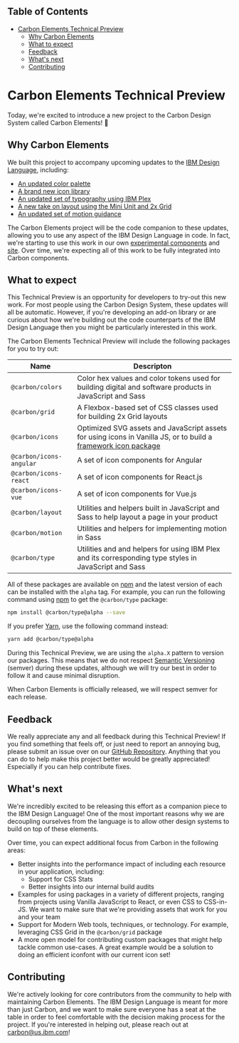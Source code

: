 <!-- START doctoc generated TOC please keep comment here to allow auto update -->
<!-- DON'T EDIT THIS SECTION, INSTEAD RE-RUN doctoc TO UPDATE -->

## Table of Contents

- [Carbon Elements Technical Preview](#carbon-elements-technical-preview)
  - [Why Carbon Elements](#why-carbon-elements)
  - [What to expect](#what-to-expect)
  - [Feedback](#feedback)
  - [What's next](#whats-next)
  - [Contributing](#contributing)

<!-- END doctoc generated TOC please keep comment here to allow auto update -->

# Carbon Elements Technical Preview

Today, we're excited to introduce a new project to the Carbon Design System called Carbon Elements! <span aria-label="celebrate" role="img">🎉</span>

## Why Carbon Elements

We built this project to accompany upcoming updates to the [IBM Design Language](https://w3.ibm.com/design/language/), including:

- [An updated color palette](https://w3.ibm.com/design/language/elements/color/)
- [A brand new icon library](https://w3.ibm.com/design/language/elements/icon-library/)
- [An updated set of typography using IBM Plex](https://w3.ibm.com/design/language/elements/typeface/)
- [A new take on layout using the Mini Unit and 2x Grid](https://w3.ibm.com/design/language/elements/2x-grid-ui/)
- [An updated set of motion guidance](https://w3.ibm.com/design/language/elements/motion/)

The Carbon Elements project will be the code companion to these updates, allowing you to use any aspect of the IBM Design Language in code. In fact, we're starting to use this work in our own [experimental components](https://www.carbondesignsystem.com/experimental/about/overview) and [site](http://next.carbondesignsystem.com/). Over time, we're expecting all of this work to be fully integrated into Carbon components.

## What to expect

This Technical Preview is an opportunity for developers to try-out this new work. For most people using the Carbon Design System, these updates will all be automatic. However, if you're developing an add-on library or are curious about how we're building out the code counterparts of the IBM Design Language then you might be particularly interested in this work.

The Carbon Elements Technical Preview will include the following packages for you to try out:

| Name                    | Descripton                                                                                                                                                 |
| ----------------------- | ---------------------------------------------------------------------------------------------------------------------------------------------------------- |
| `@carbon/colors`        | Color hex values and color tokens used for building digital and software products in JavaScript and Sass                                                   |
| `@carbon/grid`          | A Flexbox-based set of CSS classes used for building 2x Grid layouts                                                                                       |
| `@carbon/icons`         | Optimized SVG assets and JavaScript assets for using icons in Vanilla JS, or to build a [framework icon package](/docs/guides/building-an-icon-library.md) |
| `@carbon/icons-angular` | A set of icon components for Angular                                                                                                                       |
| `@carbon/icons-react`   | A set of icon components for React.js                                                                                                                      |
| `@carbon/icons-vue`     | A set of icon components for Vue.js                                                                                                                        |
| `@carbon/layout`        | Utilities and helpers built in JavaScript and Sass to help layout a page in your product                                                                   |
| `@carbon/motion`        | Utilities and helpers for implementing motion in Sass                                                                                                      |
| `@carbon/type`          | Utilities and and helpers for using IBM Plex and its corresponding type styles in JavaScript and Sass                                                      |

All of these packages are available on [npm](http://npmjs.com) and the latest version of each can be installed with the `alpha` tag. For example, you can run the following command using [npm](http://npmjs.com) to get the `@carbon/type` package:

```bash
npm install @carbon/type@alpha --save
```

If you prefer [Yarn](https://yarnpkg.com/en/), use the following command
instead:

```bash
yarn add @carbon/type@alpha
```

During this Technical Preview, we are using the `alpha.X` pattern to version our packages. This means that we do not respect [Semantic Versioning](https://semver.org/) (semver) during these updates, although we will try our best in order to follow it and cause minimal disruption.

When Carbon Elements is officially released, we will respect semver for each release.

## Feedback

We really appreciate any and all feedback during this Technical Preview! If you find something that feels off, or just need to report an annoying bug, please submit an issue over on our [GitHub Repository](https://github.com/IBM/carbon-elements/issues). Anything that you can do to help make this project better would be greatly appreciated! Especially if you can help contribute fixes.

## What's next

We're incredibly excited to be releasing this effort as a companion piece to the IBM Design Language! One of the most important reasons why we are decoupling ourselves from the language is to allow other design systems to build on top of these elements.

Over time, you can expect additional focus from Carbon in the following areas:

- Better insights into the performance impact of including each resource in your application, including:
  - Support for CSS Stats
  - Better insights into our internal build audits
- Examples for using packages in a variety of different projects, ranging from projects using Vanilla JavaScript to React, or even CSS to CSS-in-JS. We want to make sure that we're providing assets that work for you and your team
- Support for Modern Web tools, techniques, or technology. For example, leveraging CSS Grid in the `@carbon/grid` package
- A more open model for contributing custom packages that might help tackle common use-cases. A great example would be a solution to doing an efficient iconfont with our current icon set!

## Contributing

We're actively looking for core contributors from the community to help with maintaining Carbon Elements. The IBM Design Language is meant for more than just Carbon, and we want to make sure everyone has a seat at the table in order to feel comfortable with the decision making process for the project. If you're interested in helping out, please reach out at carbon@us.ibm.com!
